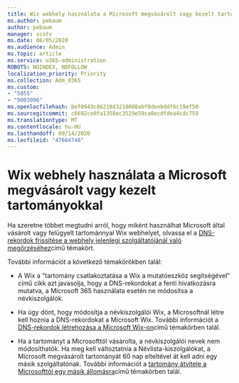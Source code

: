 ```yaml
---
title: Wix webhely használata a Microsoft megvásárolt vagy kezelt tartományokkal
ms.author: pebaum
author: pebaum
manager: scotv
ms.date: 08/05/2020
ms.audience: Admin
ms.topic: article
ms.service: o365-administration
ROBOTS: NOINDEX, NOFOLLOW
localization_priority: Priority
ms.collection: Adm_O365
ms.custom:
- "5855"
- "9003096"
ms.openlocfilehash: bef0943c8621043218088abf0deebddf6c19ef50
ms.sourcegitcommit: c6692ce0fa1358ec3529e59ca0ecdfdea4cdc759
ms.translationtype: MT
ms.contentlocale: hu-HU
ms.lasthandoff: 09/14/2020
ms.locfileid: "47664748"
---
```

# <a name="using-a-wix-website-with-microsoft-purchased-or-managed-domains"></a>Wix webhely használata a Microsoft megvásárolt vagy kezelt tartományokkal

Ha szeretne többet megtudni arról, hogy miként használhat Microsoft által vásárolt vagy felügyelt tartománnyal Wix webhelyet, olvassa el a [DNS-rekordok frissítése a webhely jelenlegi szolgáltatójánál való megőrzéséhez](https://docs.microsoft.com/microsoft-365/admin/dns/update-dns-records-to-retain-current-hosting-provider)című témakört.

További információt a következő témakörökben talál: 

- A Wix a "tartomány csatlakoztatása a Wix a mutatóeszköz segítségével" című cikk azt javasolja, hogy a DNS-rekordokat a fenti hivatkozásra mutatva, a Microsoft 365 használata esetén ne módosítsa a névkiszolgálók.

- Ha úgy dönt, hogy módosítja a névkiszolgálói Wix, a Microsoftnál létre kell hoznia a DNS-rekordokat a Microsoft Wix. További információt a [DNS-rekordok létrehozása a Microsoft Wix-on](https://docs.microsoft.com/microsoft-365/admin/dns/create-dns-records-at-wix)című témakörben talál.

- Ha a tartományt a Microsofttól vásárolta, a névkiszolgálói nevek nem módosíthatók. Ha meg kell változtatnia a Névlista-kiszolgálókat, a Microsoft megvásárolt tartományát 60 nap elteltével át kell adni egy másik szolgáltatónak. További információt a [tartomány átvitele a Microsofttól egy másik állomásra](https://docs.microsoft.com/microsoft-365/admin/get-help-with-domains/transfer-a-domain-from-microsoft-to-another-host)című témakörben talál.
